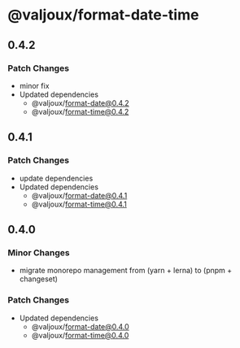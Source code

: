 # @valjoux/format-date-time

## 0.4.2

### Patch Changes

- minor fix
- Updated dependencies
  - @valjoux/format-date@0.4.2
  - @valjoux/format-time@0.4.2

## 0.4.1

### Patch Changes

- update dependencies
- Updated dependencies
  - @valjoux/format-date@0.4.1
  - @valjoux/format-time@0.4.1

## 0.4.0

### Minor Changes

- migrate monorepo management from (yarn + lerna) to (pnpm + changeset)

### Patch Changes

- Updated dependencies
  - @valjoux/format-date@0.4.0
  - @valjoux/format-time@0.4.0
